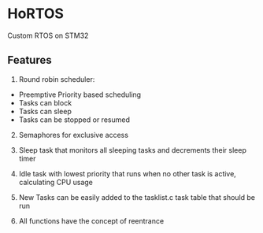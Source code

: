 # HoRTOS
 Custom RTOS on STM32

## Features

1. Round robin scheduler:
  - Preemptive Priority based scheduling
  - Tasks can block
  - Tasks can sleep
  - Tasks can be stopped or resumed

2. Semaphores for exclusive access

3. Sleep task that monitors all sleeping tasks and decrements their sleep timer

4. Idle task with lowest priority that runs when no other task is active, calculating CPU usage

5. New Tasks can be easily added to the tasklist.c task table that should be run

6. All functions have the concept of reentrance


